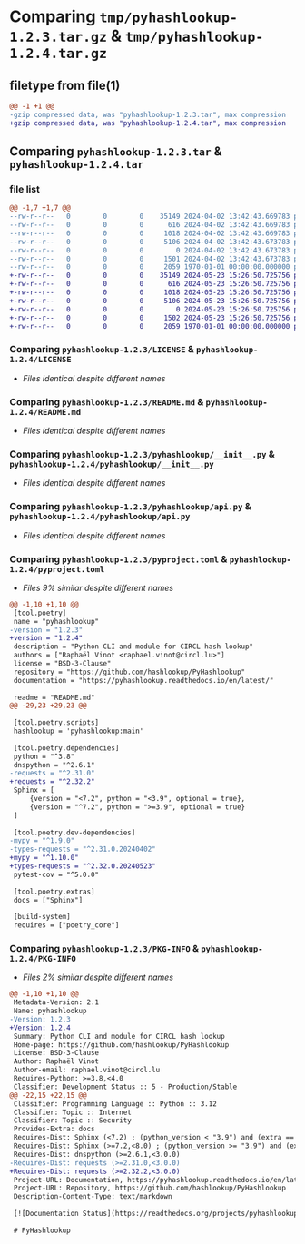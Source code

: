 # Comparing `tmp/pyhashlookup-1.2.3.tar.gz` & `tmp/pyhashlookup-1.2.4.tar.gz`

## filetype from file(1)

```diff
@@ -1 +1 @@
-gzip compressed data, was "pyhashlookup-1.2.3.tar", max compression
+gzip compressed data, was "pyhashlookup-1.2.4.tar", max compression
```

## Comparing `pyhashlookup-1.2.3.tar` & `pyhashlookup-1.2.4.tar`

### file list

```diff
@@ -1,7 +1,7 @@
--rw-r--r--   0        0        0    35149 2024-04-02 13:42:43.669783 pyhashlookup-1.2.3/LICENSE
--rw-r--r--   0        0        0      616 2024-04-02 13:42:43.669783 pyhashlookup-1.2.3/README.md
--rw-r--r--   0        0        0     1018 2024-04-02 13:42:43.669783 pyhashlookup-1.2.3/pyhashlookup/__init__.py
--rw-r--r--   0        0        0     5106 2024-04-02 13:42:43.673783 pyhashlookup-1.2.3/pyhashlookup/api.py
--rw-r--r--   0        0        0        0 2024-04-02 13:42:43.673783 pyhashlookup-1.2.3/pyhashlookup/py.typed
--rw-r--r--   0        0        0     1501 2024-04-02 13:42:43.673783 pyhashlookup-1.2.3/pyproject.toml
--rw-r--r--   0        0        0     2059 1970-01-01 00:00:00.000000 pyhashlookup-1.2.3/PKG-INFO
+-rw-r--r--   0        0        0    35149 2024-05-23 15:26:50.725756 pyhashlookup-1.2.4/LICENSE
+-rw-r--r--   0        0        0      616 2024-05-23 15:26:50.725756 pyhashlookup-1.2.4/README.md
+-rw-r--r--   0        0        0     1018 2024-05-23 15:26:50.725756 pyhashlookup-1.2.4/pyhashlookup/__init__.py
+-rw-r--r--   0        0        0     5106 2024-05-23 15:26:50.725756 pyhashlookup-1.2.4/pyhashlookup/api.py
+-rw-r--r--   0        0        0        0 2024-05-23 15:26:50.725756 pyhashlookup-1.2.4/pyhashlookup/py.typed
+-rw-r--r--   0        0        0     1502 2024-05-23 15:26:50.725756 pyhashlookup-1.2.4/pyproject.toml
+-rw-r--r--   0        0        0     2059 1970-01-01 00:00:00.000000 pyhashlookup-1.2.4/PKG-INFO
```

### Comparing `pyhashlookup-1.2.3/LICENSE` & `pyhashlookup-1.2.4/LICENSE`

 * *Files identical despite different names*

### Comparing `pyhashlookup-1.2.3/README.md` & `pyhashlookup-1.2.4/README.md`

 * *Files identical despite different names*

### Comparing `pyhashlookup-1.2.3/pyhashlookup/__init__.py` & `pyhashlookup-1.2.4/pyhashlookup/__init__.py`

 * *Files identical despite different names*

### Comparing `pyhashlookup-1.2.3/pyhashlookup/api.py` & `pyhashlookup-1.2.4/pyhashlookup/api.py`

 * *Files identical despite different names*

### Comparing `pyhashlookup-1.2.3/pyproject.toml` & `pyhashlookup-1.2.4/pyproject.toml`

 * *Files 9% similar despite different names*

```diff
@@ -1,10 +1,10 @@
 [tool.poetry]
 name = "pyhashlookup"
-version = "1.2.3"
+version = "1.2.4"
 description = "Python CLI and module for CIRCL hash lookup"
 authors = ["Raphaël Vinot <raphael.vinot@circl.lu>"]
 license = "BSD-3-Clause"
 repository = "https://github.com/hashlookup/PyHashlookup"
 documentation = "https://pyhashlookup.readthedocs.io/en/latest/"
 
 readme = "README.md"
@@ -29,23 +29,23 @@
 
 [tool.poetry.scripts]
 hashlookup = 'pyhashlookup:main'
 
 [tool.poetry.dependencies]
 python = "^3.8"
 dnspython = "^2.6.1"
-requests = "^2.31.0"
+requests = "^2.32.2"
 Sphinx = [
     {version = "<7.2", python = "<3.9", optional = true},
     {version = "^7.2", python = ">=3.9", optional = true}
 ]
 
 [tool.poetry.dev-dependencies]
-mypy = "^1.9.0"
-types-requests = "^2.31.0.20240402"
+mypy = "^1.10.0"
+types-requests = "^2.32.0.20240523"
 pytest-cov = "^5.0.0"
 
 [tool.poetry.extras]
 docs = ["Sphinx"]
 
 [build-system]
 requires = ["poetry_core"]
```

### Comparing `pyhashlookup-1.2.3/PKG-INFO` & `pyhashlookup-1.2.4/PKG-INFO`

 * *Files 2% similar despite different names*

```diff
@@ -1,10 +1,10 @@
 Metadata-Version: 2.1
 Name: pyhashlookup
-Version: 1.2.3
+Version: 1.2.4
 Summary: Python CLI and module for CIRCL hash lookup
 Home-page: https://github.com/hashlookup/PyHashlookup
 License: BSD-3-Clause
 Author: Raphaël Vinot
 Author-email: raphael.vinot@circl.lu
 Requires-Python: >=3.8,<4.0
 Classifier: Development Status :: 5 - Production/Stable
@@ -22,15 +22,15 @@
 Classifier: Programming Language :: Python :: 3.12
 Classifier: Topic :: Internet
 Classifier: Topic :: Security
 Provides-Extra: docs
 Requires-Dist: Sphinx (<7.2) ; (python_version < "3.9") and (extra == "docs")
 Requires-Dist: Sphinx (>=7.2,<8.0) ; (python_version >= "3.9") and (extra == "docs")
 Requires-Dist: dnspython (>=2.6.1,<3.0.0)
-Requires-Dist: requests (>=2.31.0,<3.0.0)
+Requires-Dist: requests (>=2.32.2,<3.0.0)
 Project-URL: Documentation, https://pyhashlookup.readthedocs.io/en/latest/
 Project-URL: Repository, https://github.com/hashlookup/PyHashlookup
 Description-Content-Type: text/markdown
 
 [![Documentation Status](https://readthedocs.org/projects/pyhashlookup/badge/?version=latest)](https://pyhashlookup.readthedocs.io/en/latest/?badge=latest)
 
 # PyHashlookup
```

